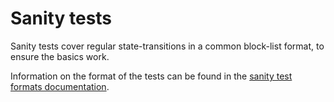 # Sanity tests

Sanity tests cover regular state-transitions in a common block-list format, to ensure the basics work.

Information on the format of the tests can be found in the [sanity test formats documentation](../../specs/test_formats/sanity/README.md).

 

